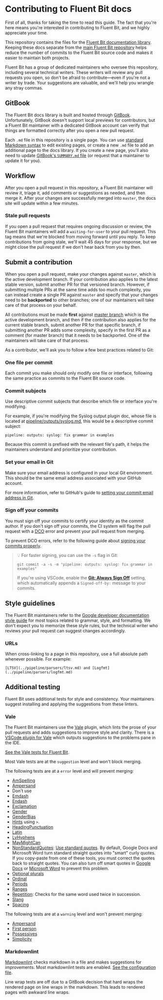 # Contributing to Fluent Bit docs

First of all, thanks for taking the time to read this guide. The fact that you're
here means you're interested in contributing to Fluent Bit, and we highly appreciate
your time.

This repository contains the files for the
[Fluent Bit documentation library](https://docs.fluentbit.io/). Keeping these docs
separate from the [main Fluent Bit repository](https://github.com/fluent/fluent-bit)
helps reduce the number of commits to the Fluent Bit source code and makes it
easier to maintain both projects.

Fluent Bit has a group of dedicated maintainers who oversee this repository,
including several technical writers. These writers will review any pull requests
you open, so don't be afraid to contribute—even if you're not a writer by trade.
Your suggestions are valuable, and we'll help you wrangle any stray commas.

## GitBook

The Fluent Bit docs library is built and hosted through
[GitBook](https://docs.gitbook.com/). Unfortunately, GitBook doesn't support
local previews for contributors, but a Fluent Bit maintainer with a dedicated GitBook
account can verify that things are formatted correctly after you open a new pull
request.

Each `.md` file in this repository is a single page. You can use
[standard Markdown syntax](https://docs.gitbook.com/content-editor/editing-content/markdown)
to edit existing pages, or create a new `.md` file to add an additional page to
the docs library. If you create a new page, you'll also need to update
[GitBook's `SUMMARY.md` file](https://docs.gitbook.com/integrations/git-sync/content-configuration#structure)
(or request that a maintainer to update it for you).

## Workflow

After you open a pull request in this repository, a Fluent Bit maintainer will review
it, triage it, add comments or suggestions as needed, and then merge it. After
your changes are successfully merged into `master`, the docs site will update
within a few minutes.

### Stale pull requests

If you open a pull request that requires ongoing discussion or review, the Fluent Bit
maintainers will add a `waiting-for-user` to your pull request. This tag means that
we're blocked from moving forward until you reply. To keep contributions from going
stale, we'll wait 45 days for your response, but we might close the pull request if we
don't hear back from you by then.

## Submit a contribution

When you open a pull request, make your changes against `master`, which is the
active development branch. If your contribution also applies to the latest
stable version, submit another PR for that versioned branch. However, if
submitting multiple PRs at the same time adds too much complexity, you can instead
create a single PR against `master` and specify that your changes need to be
**backported** to other branches; one of our maintainers will take care of that
process on your behalf.

All contributions must be made **first** against [master branch](https://github.com/fluent/fluent-bit-docs/tree/master) which is the active development branch, and then if the contribution also applies for the current stable branch, submit another PR for that specific branch, if submitting another PR adds some complexity, specify in the first PR as a comment (for master branch) that it needs to be backported. One of the maintainers will take care of that process.

As a contributor, we'll ask you to follow a few best practices related to Git:

### One file per commit

Each commit you make should only modify one file or interface, following the same
practice as commits to the Fluent Bit source code.

### Commit subjects

Use descriptive commit subjects that describe which file or interface you're
modifying.

For example, if you're modifying the Syslog output plugin doc, whose file is
located at [pipeline/outputs/syslog.md](https://github.com/fluent/fluent-bit-docs/blob/master/pipeline/outputs/syslog.md), this would be a descriptive commit subject:

`pipeline: outputs: syslog: fix grammar in examples`

Because this commit is prefixed with the relevant file's path, it helps the maintainers
understand and prioritize your contribution.

### Set your email in Git

Make sure your email address is configured in your local Git environment. This
should be the same email address associated with your GitHub account.

For more information, refer to GitHub's guide to
[setting your commit email address in Git](https://docs.github.com/en/account-and-profile/setting-up-and-managing-your-personal-account-on-github/managing-email-preferences/setting-your-commit-email-address#setting-your-commit-email-address-in-git).

### Sign off your commits

You must sign off your commits to certify your identity as the commit author. If
you don't sign off your commits, the CI system will flag the pull request with a
[DCO](https://github.com/src-d/guide/blob/master/developer-community/fix-DCO.md)
error and prevent your pull request from merging.

To prevent DCO errors, refer to the following guide about
[signing your commits properly](https://github.com/src-d/guide/blob/master/developer-community/fix-DCO.md).

> :bulb: For faster signing, you can use the `-s` flag in Git:
>
> `git commit -a -s -m "pipeline: outputs: syslog: fix grammar in examples"`
>
> If you're using VSCode, enable the
> [**Git: Always Sign Off**](https://github.com/microsoft/vscode/issues/83096#issuecomment-545350047)
> setting, which automatically appends a `Signed-off-by:` message to your commits.

## Style guidelines

The Fluent Bit maintainers refer to the
[Google developer documentation style guide](https://developers.google.com/style)
for most topics related to grammar, style, and formatting. We don't expect you
to memorize these style rules, but the technical writer who reviews your pull
request can suggest changes accordingly.

### URLs

When cross-linking to a page in this repository, use a full absolute path whenever
possible. For example:

```text
[LTSV](../pipeline/parsers/ltsv.md) and [Logfmt](../pipeline/parsers/logfmt.md)
```

## Additional testing

Fluent Bit uses additional tests for style and consistency. Your maintainers
suggest installing and applying the suggestions from these linters.

### Vale

The Fluent Bit maintainers use the [Vale](https://vale.sh/docs/) plugin, which lints
the prose of your pull requests and adds suggestions to improve style and clarity.
There is a [VSCode plugin for Vale](https://marketplace.visualstudio.com/items?itemName=ChrisChinchilla.vale-vscode)
which outputs suggestions to the problems pane in the IDE.

[See the Vale tests for Fluent Bit](https://github.com/fluent/fluent-bit-docs/tree/master/vale-styles).

Most Vale tests are at the `suggestion` level and won't block merging.

The following tests are at a `error` level and will prevent merging:

- [AmSpelling](https://developers.google.com/style/word-list)
- [Ampersand](https://developers.google.com/style/word-list#ampersand)
- Don't use
- [Emdash](https://github.com/errata-ai/Google/blob/master/Google/EmDash.yml)
- [Endash](https://github.com/errata-ai/Google/blob/master/Google/EmDash.yml)
- [Exclamation](https://github.com/errata-ai/Google/blob/master/Google/Exclamation.yml)
- [Gender](https://developers.google.com/style/pronouns#gender-neutral-pronouns)
- [GenderBias](https://developers.google.com/style/inclusive-documentation)
- [Hints](https://github.com/fluent/fluent-bit-docs/blob/master/vale-styles/FluentBit/Hints.yml) using `>`.
- [HeadingPunctuation](https://developers.google.com/style/capitalization#capitalization-in-titles-and-headings)
- [Latin](https://developers.google.com/style/abbreviations)
- [LyHyphens](https://developers.google.com/style/hyphens)
- [MayMightCan](https://github.com/fluent/fluent-bit-docs/blob/master/vale-styles/FluentBit/MayMightCan.yml)
- [NonStandardQuotes](https://github.com/fluent/fluent-bit-docs/blob/master/vale-styles/FluentBit/NonStandardQuotes.yml):
  [Use standard quotes](https://developers.google.com/style/quotation-marks#straight-and-curly-quotation-marks).
  By default, Google Docs and Microsoft Word turn standard straight quotes into "smart"
  curly quotes. If you copy-paste from one of these tools, you must correct the quotes
  back to straight quotes. You can also turn off smart quotes
  in [Google Docs](https://support.google.com/docs/thread/217182974/can-i-turn-smart-quotes-off-in-a-google-doc?hl=en)
  or [Microsoft Word](https://support.microsoft.com/en-us/office/smart-quotes-in-word-and-powerpoint-702fc92e-b723-4e3d-b2cc-71dedaf2f343)
  to prevent this problem.
- [Optional plurals](https://developers.google.com/style/plurals-parentheses)
- [Ordinal](https://developers.google.com/style/numbers)
- [Periods](https://developers.google.com/style/abbreviations)
- [Ranges](https://developers.google.com/style/hyphens)
- [Repetition](https://github.com/errata-ai/vale/blob/v3/testdata/styles/Markup/Repetition.yml):
  Checks for the same word used twice in succession.
- [Slang](https://developers.google.com/style/abbreviations)
- [Spacing](https://developers.google.com/style/sentence-spacing)

The following tests are at a `warning` level and won't prevent merging:

- [Ampersand](https://developers.google.com/style/word-list#ampersand)
- [First person](https://developers.google.com/style/pronouns#personal-pronouns)
- [Possessives](https://developers.google.com/style/possessives)
- [Simplicity](https://developers.google.com/style/word-list#easy)

### Markdownlint

[Markdownlint](https://github.com/markdownlint/markdownlint) checks markdown in a
file and makes suggestions for improvements. Most markdownlint tests are enabled.
[See the configuration file](https://github.com/fluent/fluent-bit-docs/blob/master/.markdownlint.json).

Line wrap tests are off due to a GitBook decision that hard wraps the rendered page
on line wraps in the markdown. This leads to rendered pages with awkward line wraps.
